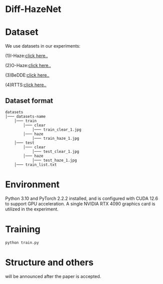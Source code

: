 # Diff-HazeNet
# Dataset
We use datasets in our experiments:

(1)I-Haze:[click here..](https://data.vision.ee.ethz.ch/cvl/ntire18//i-haze/)

(2)O-Haze:[click here..](https://data.vision.ee.ethz.ch/cvl/ntire18//o-haze/)

(3)BeDDE:[click here..](https://github.com/xiaofeng94/BeDDE-for-defogging)

(4)RTTS:[click here..](https://utexas.app.box.com/s/2yekra41udg9rgyzi3ysi513cps621qz)

## Dataset format

    datasets      
    │─── datasets-name
        │─── train
            │─── clear
                │─── train_clear_1.jpg
            │─── haze
                │─── train_haze_1.jpg
        │─── test
            │─── clear
                │─── test_clear_1.jpg
            │─── haze
                │─── test_haze_1.jpg
        │─── train_list.txt


# Environment
Python 3.10 and PyTorch 2.2.2 installed, and is configured with CUDA 12.6 to support GPU acceleration. A single NVIDIA RTX 4090 graphics card is utilized in the experiment.

# Training
```
python train.py
```

# Structure and others
will be announced after the paper is accepted.
